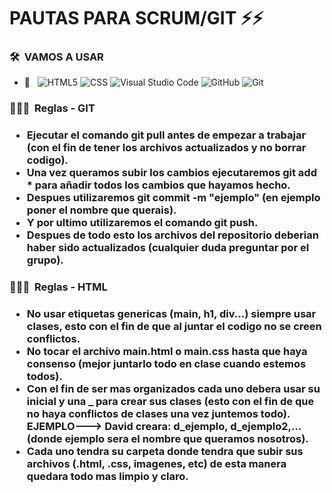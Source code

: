 # PAUTAS PARA SCRUM/GIT ⚡⚡

<h3> 🛠 &nbsp;VAMOS A USAR</h3>


- 🔧 &nbsp;
![HTML5](https://img.shields.io/badge/-HTML5-333333?style=flat&logo=HTML5)
![CSS](https://img.shields.io/badge/-CSS-333333?style=flat&logo=CSS3&logoColor=1572B6)
![Visual Studio Code](https://img.shields.io/badge/-Visual%20Studio%20Code-333333?style=flat&logo=visual-studio-code&logoColor=007ACC)
![GitHub](https://img.shields.io/badge/-GitHub-333333?style=flat&logo=github)
![Git](https://img.shields.io/badge/-Git-333333?style=flat&logo=git)

<h3> 👨🏻‍💻 &nbsp;Reglas - GIT <h3>

- Ejecutar el comando git pull antes de empezar a trabajar (con el fin de tener los archivos actualizados y no borrar codigo).
- Una vez queramos subir los cambios ejecutaremos git add * para añadir todos los cambios que hayamos hecho.
- Despues utilizaremos git commit -m "ejemplo" (en ejemplo poner el nombre que querais).
- Y por ultimo utilizaremos el comando git push.
- Despues de todo esto los archivos del repositorio deberian haber sido actualizados (cualquier duda preguntar por el grupo).

<h3> 👨🏻‍💻 &nbsp;Reglas - HTML <h3>

- No usar etiquetas genericas (main, h1, div...) siempre usar clases, esto con el fin de que al juntar el codigo no se creen conflictos.
- No tocar el archivo main.html o main.css hasta que haya consenso (mejor juntarlo todo en clase cuando estemos todos).
- Con el fin de ser mas organizados cada uno debera usar su inicial y una _ para crear sus clases 
(esto con el fin de que no haya conflictos de clases una vez juntemos todo).<br>
EJEMPLO---> David creara: d_ejemplo, d_ejemplo2,... (donde ejemplo sera el nombre que queramos nosotros).
- Cada uno tendra su carpeta donde tendra que subir sus archivos (.html, .css, imagenes, etc) de esta manera quedara todo mas limpio y claro.
